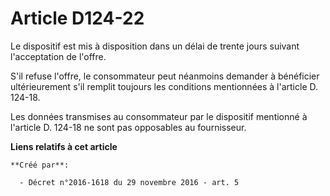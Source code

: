 # Article D124-22

Le dispositif est mis à disposition dans un délai de trente jours suivant l'acceptation de l'offre. 

S'il refuse l'offre, le consommateur peut néanmoins demander à  bénéficier ultérieurement s'il remplit toujours les
conditions  mentionnées à l'article D. 124-18. 

Les données  transmises au consommateur par le dispositif mentionné à l'article D.  124-18 ne sont pas opposables au
fournisseur.

**Liens relatifs à cet article**

	**Créé par**:

	  - Décret n°2016-1618 du 29 novembre 2016 - art. 5
